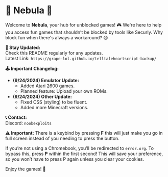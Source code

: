 # 🌌 Nebula 🚀

Welcome to **Nebula**, your hub for unblocked games! 🎮 We're here to help you access fun games that shouldn’t be blocked by tools like Securly. Why block fun when there's always a workaround? 😄

**🔔 Stay Updated:**  
Check this README regularly for any updates.  
Latest Link: `https://grape-lol.github.io/telltaleheartscript-backup/`

**🕹️ Important Changelog:**

- **(9/24/2024) Emulator Update:**
  - Added Atari 2600 games.
  - Planned feature: Upload your own ROMs.
- **(9/24/2024) Other Update:**
  - Fixed CSS (styling) to be fluent.
  - Added more Minecraft versions.

**📞 Contact:**  
Discord: `noobexploits`

**⚠️ Important:**
There is a keybind by pressing **F** this will just make you go in full screen instead of you needing to press the button.

If you’re not using a Chromebook, you’ll be redirected to `error.org`. To bypass this, press **P** within the first second! This will save your preference, so you won’t have to press P again unless you clear your cookies.

Enjoy the games! 🎉
